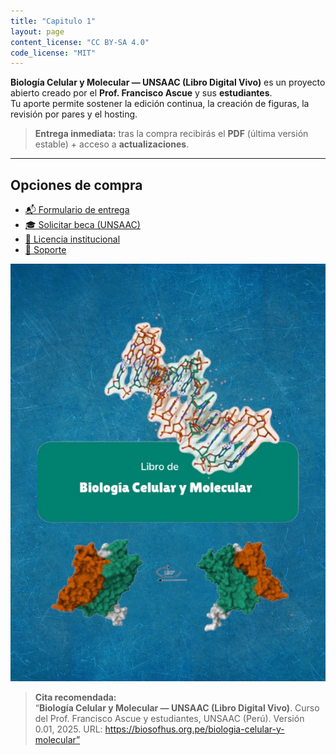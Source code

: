 ```yaml
---
title: "Capitulo 1"
layout: page
content_license: "CC BY-SA 4.0"
code_license: "MIT"          
---
```


**Biología Celular y Molecular — UNSAAC (Libro Digital Vivo)** es un proyecto abierto creado por el **Prof. Francisco Ascue** y sus **estudiantes**.  
Tu aporte permite sostener la edición continua, la creación de figuras, la revisión por pares y el hosting.

> **Entrega inmediata:** tras la compra recibirás el **PDF** (última versión estable) + acceso a **actualizaciones**.  

---

## Opciones de compra

- [📬 Formulario de entrega](#)  
- [🎓 Solicitar beca (UNSAAC)](#)  
- [🏫 Licencia institucional](#)  
- [📧 Soporte](francisco.ascue@unsaac.edu.pe)

![Portada del libro](../img/portada.webp)

> **Cita recomendada:**  
> “**Biología Celular y Molecular — UNSAAC (Libro Digital Vivo)**. Curso del Prof. Francisco Ascue y estudiantes, UNSAAC (Perú). Versión 0.01, 2025. URL: https://biosofhus.org.pe/biologia-celular-y-molecular”
